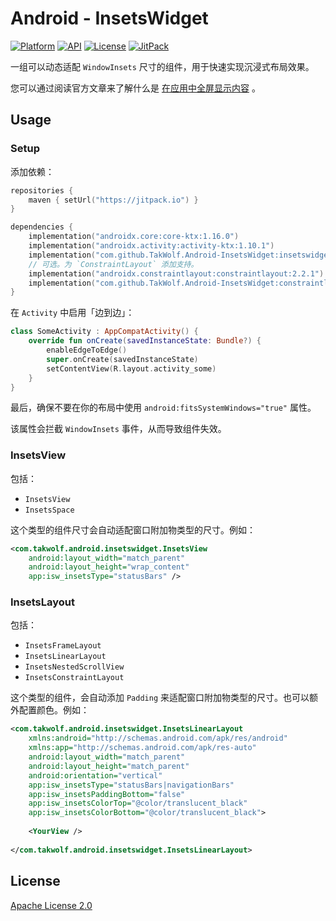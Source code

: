 # Android - InsetsWidget

[![Platform](https://img.shields.io/badge/platform-Android-brightgreen)](https://developer.android.com)
[![API](https://img.shields.io/badge/API-21%2B-brightgreen)](https://android-arsenal.com/api?level=21)
[![License](https://img.shields.io/github/license/TakWolf/Android-InsetsWidget)](LICENSE)
[![JitPack](https://jitpack.io/v/TakWolf/Android-InsetsWidget.svg)](https://jitpack.io/#TakWolf/Android-InsetsWidget)

一组可以动态适配 `WindowInsets` 尺寸的组件，用于快速实现沉浸式布局效果。

您可以通过阅读官方文章来了解什么是 [在应用中全屏显示内容](https://developer.android.com/develop/ui/views/layout/edge-to-edge?hl=zh-cn) 。

## Usage

### Setup

添加依赖：

```kotlin
repositories { 
    maven { setUrl("https://jitpack.io") }
}

dependencies {
    implementation("androidx.core:core-ktx:1.16.0")
    implementation("androidx.activity:activity-ktx:1.10.1")
    implementation("com.github.TakWolf.Android-InsetsWidget:insetswidget:0.0.1")
    // 可选。为 `ConstraintLayout` 添加支持。
    implementation("androidx.constraintlayout:constraintlayout:2.2.1")
    implementation("com.github.TakWolf.Android-InsetsWidget:constraintlayout:0.0.1")
}
```

在 `Activity` 中启用「边到边」：

```kotlin
class SomeActivity : AppCompatActivity() {
    override fun onCreate(savedInstanceState: Bundle?) {
        enableEdgeToEdge()
        super.onCreate(savedInstanceState)
        setContentView(R.layout.activity_some)
    }
}
```

最后，确保不要在你的布局中使用 `android:fitsSystemWindows="true"` 属性。

该属性会拦截 `WindowInsets` 事件，从而导致组件失效。

### InsetsView

包括：

- `InsetsView`
- `InsetsSpace`

这个类型的组件尺寸会自动适配窗口附加物类型的尺寸。例如：

```xml
<com.takwolf.android.insetswidget.InsetsView
    android:layout_width="match_parent"
    android:layout_height="wrap_content"
    app:isw_insetsType="statusBars" />
```

### InsetsLayout

包括：

- `InsetsFrameLayout`
- `InsetsLinearLayout`
- `InsetsNestedScrollView`  
- `InsetsConstraintLayout`

这个类型的组件，会自动添加 `Padding` 来适配窗口附加物类型的尺寸。也可以额外配置颜色。例如：

```xml
<com.takwolf.android.insetswidget.InsetsLinearLayout
    xmlns:android="http://schemas.android.com/apk/res/android"
    xmlns:app="http://schemas.android.com/apk/res-auto"
    android:layout_width="match_parent"
    android:layout_height="match_parent"
    android:orientation="vertical"
    app:isw_insetsType="statusBars|navigationBars"
    app:isw_insetsPaddingBottom="false"
    app:isw_insetsColorTop="@color/translucent_black"
    app:isw_insetsColorBottom="@color/translucent_black">
    
    <YourView />
    
</com.takwolf.android.insetswidget.InsetsLinearLayout>
```

## License

[Apache License 2.0](LICENSE)
